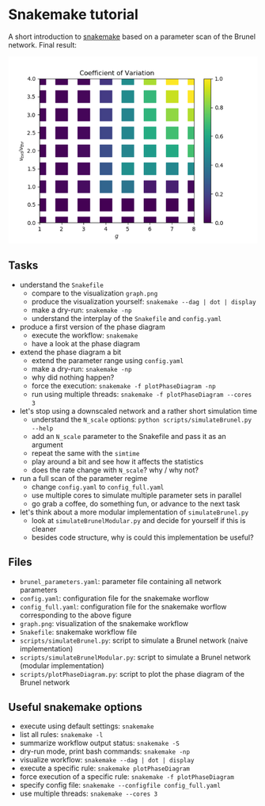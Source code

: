 # Snakemake tutorial

A short introduction to [snakemake](https://snakemake.readthedocs.io/en/stable/)
based on a parameter scan of the Brunel network. Final result:

![phase diagram](phase_diagram_full.png)


## Tasks

* understand the `Snakefile`
  * compare to the visualization `graph.png`
  * produce the visualization yourself: `snakemake --dag | dot | display`
  * make a dry-run: `snakemake -np`
  * understand the interplay of the `Snakefile` and `config.yaml`
* produce a first version of the phase diagram
  * execute the workflow: `snakemake`
  * have a look at the phase diagram
* extend the phase diagram a bit
  * extend the parameter range using `config.yaml`
  * make a dry-run: `snakemake -np`
  * why did nothing happen?
  * force the execution: `snakemake -f plotPhaseDiagram -np`
  * run using multiple threads: `snakemake -f plotPhaseDiagram --cores 3`
* let's stop using a downscaled network and a rather short simulation time
  * understand the `N_scale` options: `python scripts/simulateBrunel.py --help`
  * add an `N_scale` parameter to the Snakefile and pass it as an argument
  * repeat the same with the `simtime`
  * play around a bit and see how it affects the statistics
  * does the rate change with `N_scale`? why / why not?
* run a full scan of the parameter regime
  * change `config.yaml` to `config_full.yaml`
  * use multiple cores to simulate multiple parameter sets in parallel
  * go grab a coffee, do something fun, or advance to the next task
* let's think about a more modular implementation of `simulateBrunel.py`
  * look at `simulateBrunelModular.py` and decide for yourself if this is cleaner
  * besides code structure, why is could this implementation be useful?


## Files

* `brunel_parameters.yaml`: parameter file containing all network parameters
* `config.yaml`: configuration file for the snakemake worflow
* `config_full.yaml`: configuration file for the snakemake worflow corresponding to the above figure
* `graph.png`: visualization of the snakemake workflow
* `Snakefile`: snakemake workflow file
* `scripts/simulateBrunel.py`: script to simulate a Brunel network (naive implementation)
* `scripts/simulateBrunelModular.py`: script to simulate a Brunel network (modular implementation)
* `scripts/plotPhaseDiagram.py`: script to plot the phase diagram of the Brunel network


## Useful snakemake options

* execute using default settings: `snakemake`
* list all rules: `snakemake -l`
* summarize workflow output status: `snakemake -S`
* dry-run mode, print bash commands: `snakemake -np`
* visualize workflow: `snakemake --dag | dot | display`
* execute a specific rule: `snakemake plotPhaseDiagram`
* force execution of a specific rule: `snakemake -f plotPhaseDiagram`
* specify config file: `snakemake --configfile config_full.yaml`
* use multiple threads: `snakemake --cores 3`
